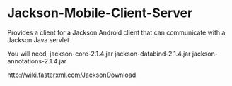 Jackson-Mobile-Client-Server
============================

Provides a client for a Jackson Android client that can communicate with a Jackson Java servlet

You will need,
  jackson-core-2.1.4.jar
  jackson-databind-2.1.4.jar
  jackson-annotations-2.1.4.jar
  
http://wiki.fasterxml.com/JacksonDownload
